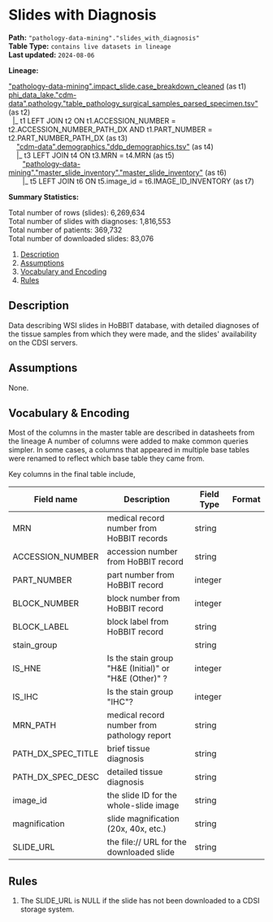 # Slides with Diagnosis

<b>Path:</b> `"pathology-data-mining"."slides_with_diagnosis"` <br/>
<b>Table Type:</b> `contains live datasets in lineage` <br/>
<b>Last updated:</b> `2024-08-06` <br/>

<b>Lineage:</b> 

["pathology-data-mining".impact_slide.case_breakdown_cleaned](https://github.com/msk-mind/datasheets-for-datasets/blob/main/hobbit/hobbit-casebreakdown-cleaned.md) (as t1) <br/>
[phi_data_lake."cdm-data".pathology."table_pathology_surgical_samples_parsed_specimen.tsv"](https://github.com/msk-mind/datasheets-for-datasets/blob/main/clinical-data-mining/pathology_diagnoses.md) (as t2) <br/>
&nbsp; |_ t1 LEFT JOIN t2 ON t1.ACCESSION_NUMBER = t2.ACCESSION_NUMBER_PATH_DX AND t1.PART_NUMBER = t2.PART_NUMBER_PATH_DX (as t3) <br/>
&nbsp; &nbsp; ["cdm-data".demographics."ddp_demographics.tsv"](https://github.com/msk-mind/datasheets-for-datasets/blob/main/clinical-data-mining/demographics.md) (as t4) <br/>
&nbsp; &nbsp; |_ t3 LEFT JOIN t4 ON t3.MRN = t4.MRN (as t5) <br/>
&nbsp; &nbsp;&nbsp; &nbsp; ["pathology-data-mining"."master_slide_inventory"."master_slide_inventory"](https://github.com/msk-mind/datasheets-for-datasets/blob/main/pathology-data-mining/master_slide_inventory.md) (as t6) <br/>
&nbsp; &nbsp;&nbsp; &nbsp; |_ t5 LEFT JOIN t6 ON t5.image_id = t6.IMAGE_ID_INVENTORY (as t7) <br/>


<b>Summary Statistics:</b>

Total number of rows (slides): 6,269,634 <br/>
Total number of slides with diagnoses: 1,816,553 <br/>
Total number of patients: 369,732 <br/>
Total number of downloaded slides: 83,076 <br/>


1. [Description](#description)
2. [Assumptions](#assumptions)
3. [Vocabulary and Encoding](#vocabulary)
3. [Rules](#rules)


## Description <a name="description"></a>

Data describing WSI slides in HoBBIT database, with detailed diagnoses of the tissue
samples from which they were made, and the slides' availability on the CDSI servers.

## Assumptions <a name="assumptions"></a>

None. 

## Vocabulary & Encoding <a name="vocabulary"></a>

Most of the columns in the master table are described in datasheets from the lineage
A number of columns were added to make common queries simpler.
In some cases, a columns that appeared in multiple base tables were renamed to reflect
which base table they came from.

Key columns in the final table include,

| **Field name** | **Description** | **Field Type** | **Format** |
|---|---|---|---|
| MRN | medical record number from HoBBIT records | string | |
| ACCESSION_NUMBER | accession number from HoBBIT record |  string | |
| PART_NUMBER | part number from HoBBIT record |  integer  | |
| BLOCK_NUMBER | block number from HoBBIT record | integer  | |
| BLOCK_LABEL | block label from HoBBIT record |  string  | |
| stain_group | | string | |
| IS_HNE | Is the stain group  "H&E (Initial)" or "H&E (Other)" ? | integer | |
| IS_IHC | Is the stain group "IHC"? | integer | |
| MRN_PATH | medical record number from pathology report | string | |
| PATH_DX_SPEC_TITLE | brief tissue diagnosis | string | |
| PATH_DX_SPEC_DESC | detailed tissue diagnosis | string | |
| image_id | the slide ID for the whole-slide image | string | |
| magnification | slide magnification (20x, 40x, etc.) | string | |
| SLIDE_URL | the file:// URL for the downloaded slide | string | |


## Rules <a name="rules"></a>

1. The SLIDE_URL is NULL if the slide has not been downloaded to a CDSI storage system.



